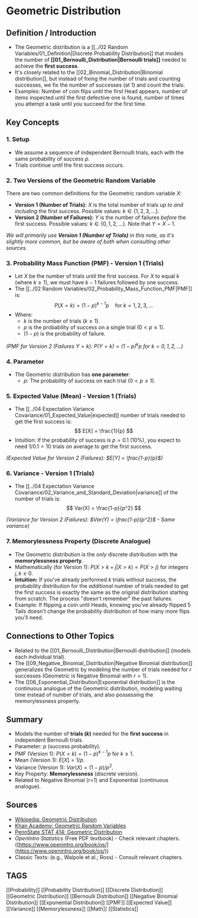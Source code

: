 # Geometric Distribution

## Definition / Introduction
*   The Geometric distribution is a [[../02 Random Variables/01_Definition|Discrete Probability Distribution]] that models the number of **[[01_Bernoulli_Distribution|Bernoulli trials]]** needed to achieve the **first success**.
*   It's closely related to the [[02_Binomial_Distribution|Binomial distribution]], but instead of fixing the number of trials and counting successes, we fix the number of successes (at 1) and count the trials.
*   Examples: Number of coin flips until the first Head appears, number of items inspected until the first defective one is found, number of times you attempt a task until you succeed for the first time.

## Key Concepts

### 1. Setup
*   We assume a sequence of independent Bernoulli trials, each with the same probability of success $p$.
*   Trials continue *until* the first success occurs.

### 2. Two Versions of the Geometric Random Variable
There are two common definitions for the Geometric random variable $X$:
*   **Version 1 (Number of Trials):** $X$ is the total number of trials *up to and including* the first success. Possible values: $k \in \{1, 2, 3, ...\}$.
*   **Version 2 (Number of Failures):** $Y$ is the number of failures *before* the first success. Possible values: $k \in \{0, 1, 2, ...\}$. Note that $Y = X - 1$.

*We will primarily use **Version 1 (Number of Trials)** in this note, as it's slightly more common, but be aware of both when consulting other sources.*

### 3. Probability Mass Function (PMF) - Version 1 (Trials)
*   Let $X$ be the number of trials until the first success. For $X$ to equal $k$ (where $k \ge 1$), we must have $k-1$ failures followed by one success.
*   The [[../02 Random Variables/02_Probability_Mass_Function_PMF|PMF]] is:
    $$ P(X=k) = (1-p)^{k-1} p \quad \text{for } k = 1, 2, 3, ... $$
*   Where:
    *   $k$ is the number of trials ($k \ge 1$).
    *   $p$ is the probability of success on a single trial ($0 < p \le 1$).
    *   $(1-p)$ is the probability of failure.

*(PMF for Version 2 (Failures $Y=k$): $P(Y=k) = (1-p)^k p$ for $k=0, 1, 2, ...$)*

### 4. Parameter
*   The Geometric distribution has **one parameter**:
    *   $p$: The probability of success on each trial ($0 < p \le 1$).

### 5. Expected Value (Mean) - Version 1 (Trials)
*   The [[../04 Expectation Variance Covariance/01_Expected_Value|expected]] number of trials needed to get the first success is:
    $$ E[X] = \frac{1}{p} $$
*   Intuition: If the probability of success is $p=0.1$ (10%), you expect to need $1/0.1 = 10$ trials on average to get the first success.

*(Expected Value for Version 2 (Failures): $E[Y] = \frac{1-p}{p}$)*

### 6. Variance - Version 1 (Trials)
*   The [[../04 Expectation Variance Covariance/02_Variance_and_Standard_Deviation|variance]] of the number of trials is:
    $$ Var(X) = \frac{1-p}{p^2} $$

*(Variance for Version 2 (Failures): $Var(Y) = \frac{1-p}{p^2}$ - Same variance)*

### 7. Memorylessness Property (Discrete Analogue)
*   The Geometric distribution is the *only* discrete distribution with the **memorylessness property**.
*   Mathematically (for Version 1): $P(X > k + j | X > k) = P(X > j)$ for integers $j, k \ge 0$.
*   **Intuition:** If you've already performed $k$ trials without success, the probability distribution for the *additional* number of trials needed to get the first success is exactly the same as the original distribution starting from scratch. The process "doesn't remember" the past failures.
*   Example: If flipping a coin until Heads, knowing you've already flipped 5 Tails doesn't change the probability distribution of how many *more* flips you'll need.

## Connections to Other Topics
*   Related to the [[01_Bernoulli_Distribution|Bernoulli distribution]] (models each individual trial).
*   The [[09_Negative_Binomial_Distribution|Negative Binomial distribution]] generalizes the Geometric by modeling the number of trials needed for $r$ successes (Geometric is Negative Binomial with $r=1$).
*   The [[06_Exponential_Distribution|Exponential distribution]] is the continuous analogue of the Geometric distribution, modeling waiting time instead of number of trials, and also possessing the memorylessness property.

## Summary
*   Models the number of **trials ($k$)** needed for the **first success** in independent Bernoulli trials.
*   Parameter: $p$ (success probability).
*   PMF (Version 1): $P(X=k) = (1-p)^{k-1} p$ for $k \ge 1$.
*   Mean (Version 1): $E[X] = 1/p$.
*   Variance (Version 1): $Var(X) = (1-p)/p^2$.
*   Key Property: **Memorylessness** (discrete version).
*   Related to Negative Binomial (r=1) and Exponential (continuous analogue).

## Sources
*   [Wikipedia: Geometric Distribution](https://en.wikipedia.org/wiki/Geometric_distribution)
*   [Khan Academy: Geometric Random Variables](https://www.khanacademy.org/math/statistics-probability/random-variables-stats-library/geometric-random-variables/v/geometric-random-variable-definition)
*   [PennState STAT 414: Geometric Distribution](https://online.stat.psu.edu/stat414/lesson/10/10.4)
*   *OpenIntro Statistics* (Free PDF textbook) - Check relevant chapters. ([https://www.openintro.org/book/os/](https://www.openintro.org/book/os/))
*   Classic Texts: (e.g., Walpole et al.; Ross) - Consult relevant chapters.

## TAGS
[[Probability]] [[Probability Distribution]] [[Discrete Distribution]] [[Geometric Distribution]] [[Bernoulli Distribution]] [[Negative Binomial Distribution]] [[Exponential Distribution]] [[PMF]] [[Expected Value]] [[Variance]] [[Memorylessness]] [[Math]] [[Statistics]]